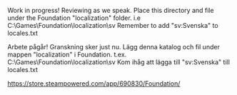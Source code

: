 Work in progress! Reviewing as we speak.
Place this directory and file under the Foundation "localization" folder. i.e C:\Games\Foundation\localization\sv
Remember to add "sv:Svenska" to locales.txt

Arbete pågår! Granskning sker just nu.
Lägg denna katalog och fil under mappen "localization" i Foundation. t.ex. C:\Games\Foundation\localization\sv
Kom ihåg att lägga till "sv:Svenska" till locales.txt

https://store.steampowered.com/app/690830/Foundation/
